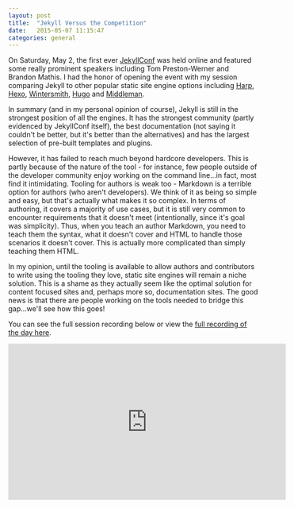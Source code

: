 ```yaml
---
layout: post
title:  "Jekyll Versus the Competition"
date:   2015-05-07 11:15:47
categories: general
---
```


On Saturday, May 2, the first ever [JekyllConf](http://jekyllconf.com) was held online and featured some really prominent speakers including Tom Preston-Werner and Brandon Mathis. I had the honor of opening the event with my session comparing Jekyll to other popular static site engine options including [Harp](http://harpjs.com), [Hexo](http://hexo.io/), [Wintersmith](http://wintersmith.io/), [Hugo](http://gohugo.io/) and [Middleman](https://middlemanapp.com/).

In summary (and in my personal opinion of course), Jekyll is still in the strongest position of all the engines. It has the strongest community (partly evidenced by JekyllConf itself), the best documentation (not saying it couldn't be better, but it's better than the alternatives) and has the largest selection of pre-built templates and plugins.

However, it has failed to reach much beyond hardcore developers. This is partly because of the nature of the tool - for instance, few people outside of the developer community enjoy working on the command line...in fact, most find it intimidating. Tooling for authors is weak too - Markdown is a terrible option for authors (who aren't developers). We think of it as being so simple and easy, but that's actually what makes it so complex. In terms of authoring, it covers a majority of use cases, but it is still very common to encounter requirements that it doesn't meet (intentionally, since it's goal was simplicity). Thus, when you teach an author Markdown, you need to teach them the syntax, what it doesn't cover and  HTML to handle those scenarios it doesn't cover. This is actually more complicated than simply teaching them HTML.

In my opinion, until the tooling is available to allow authors and contributors to write using the tooling they love, static site engines will remain a niche solution. This is a shame as they actually seem like the optimal solution for content focused sites and, perhaps more so, documentation sites. The good news is that there are people working on the tools needed to bridge this gap...we'll see how this goes!

You can see the full session recording below or view the [full recording of the day here](https://www.youtube.com/watch?v=X5sJIL-nOhg&feature=youtu.be&t=9m32s).

<iframe width="560" height="315" src="https://www.youtube.com/embed/vT7DhK5zbv0?list=PLrxYIq_0LFJcXlsRZD-JCdITfZexwvqsQ" frameborder="0" allowfullscreen></iframe>
